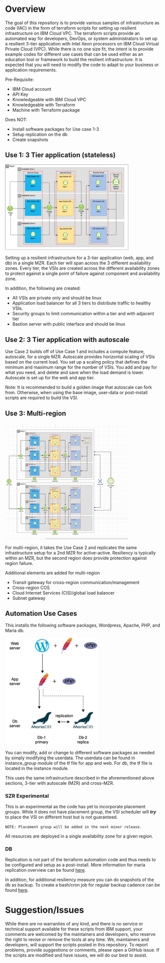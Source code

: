# Overview

The goal of this repository is to provide various samples of infrastructure as code (IAC) in the
form of terraform scripts for setting up resilient infrastructure on IBM Cloud VPC. The terraform
scripts provide an automated way for developers, DevOps, or system administrators to set up a
resilient 3-tier application with Intel Xeon processors on IBM Cloud Virtual Private Cloud (VPC).
While there is no one size fit, the intent is to provide example codes for different use cases that
can be used either as an education tool or framework to build the resilient infrastructure. It is
expected that you will need to modify the code to adapt to your business or application requirements.

Pre-Requisite:

- IBM Cloud account
- API Key
- Knowledgeable with IBM Cloud VPC
- Knowledgeable with Terraform
- Machine with Terraform package

Does NOT:

- Install software packages for Use case 1-3
- Setup replication on the db
- Create snapshots

## Use 1: 3 Tier application (stateless)

<img src="./3-tier-stateless/images/3-tier-app-MZR_v3.jpg" width="400" />

Setting up a resilient infrastructure for a 3-tier application (web, app, and db) in a single MZR.
Each tier will span across the 3 different availability zones. Every tier, the VSIs are created
across the different availability zones to protect against a single point of failure against
component and availability zone.

In addition, the following are created:

- All VSIs are private only and should be linux
- Application load balancer for all 3 tiers to distribute traffic to healthy VSIs.
- Security groups to limit communication within a tier and with adjacent tier
- Bastion server with public interface and should be linux

## Use 2: 3 Tier application with autoscale

Use Case 2 builds off of Use Case 1 and includes a compute feature, autoscale, for a single MZR.
Autoscale provides horizontal scaling of VSIs based on the current load. You set up a scaling
policy that defines the minimum and maximum range for the number of VSIs. You add and pay for
what you need, and delete and save when the load demand is lower. Autoscale is set up for the
web and app tier.

Note: It is recommended to build a golden image that autoscale can fork from. Otherwise, when
using the base image, user-data or post-install scripts are required to build the VSI.

## Use 3: Multi-region

<img src="./multi-region/images/multi-region-3-tier-autoscale-mzr.png" width="400" />

For multi-region, it takes the Use Case 2 and replicates the same infrastructure setup for a
2nd MZR for active-active. Resiliency is typically within an MZR, but the second region does
provide protection against region failure.

Additional elements are added for multi-region

- Transit gateway for cross-region communication/management
- Cross-region COS
- Cloud Internet Services (CIS)/global load balancer
- Subnet gateway

## Automation Use Cases

This installs the following software packages, Wordpress, Apache, PHP, and Maria db.

<img src="./single-availability-zone-automation/images/Software-stack.png" width="300" />

You can modify, add or change to different software packages as needed by simply modifying the
userdata. The userdata can be found in instance_group module of the tf file for app and web.
For db, the tf file is located in the instance module.

This uses the same infrastructure described in the aforementioned above sections, 3-tier with
autoscale (MZR) and cross-MZR.

### SZR Experimental

This is an experimental as the code has yet to incorporate placement groups. While it does not
have placement group, the VSI scheduler will **_try_** to place the VSI on different host but is
not guaranteed.

`NOTE: Placement group will be added in the next minor release.`

All resources are deployed in a single availability zone for a given region.

### DB

Replication is not part of the terraform automation code and thus needs to be configured and setup
as a post-install. More information for maria replication overview can be found [here](https://mariadb.com/kb/en/standard-replication/).

In addition, for additional resiliency measure you can do snapshots of the db as backup. To create
a bash/cron job for regular backup cadence can be found [here](https://www.ibm.com/cloud/blog/automate-the-backup-and-restore-of-cloud-instances-with-snapshots).

# Suggestion/Issues

While there are no warranties of any kind, and there is no service or technical support available
for these scripts from IBM support, your comments are welcomed by the maintainers and developers,
who reserve the right to revise or remove the tools at any time. We, maintainers and developers,
will support the scripts posted in this repository. To report problems, provide suggestions or
comments, please open a GitHub issue. If the scripts are modified and have issues, we will do our
best to assist.
